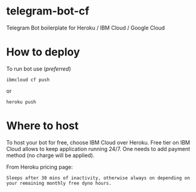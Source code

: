 # telegram-bot-cf
Telegram Bot boilerplate for Heroku / IBM Cloud / Google Cloud

# How to deploy
To run bot use (_preferred_)
```
ibmcloud cf push
```
or 
```
heroku push
```

# Where to host
To host your bot for free, choose IBM Cloud over Heroku. Free tier on IBM Cloud allows to keep application running 24/7. One needs to add payment method 
(no charge will be applied).

From Heroku pricing page:
```
Sleeps after 30 mins of inactivity, otherwise always on depending on your remaining monthly free dyno hours.
```

